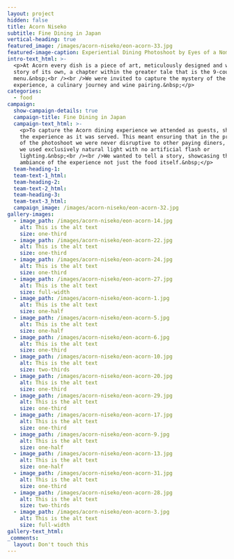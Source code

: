 ```yaml
---
layout: project
hidden: false
title: Acorn Niseko
subtitle: Fine Dining in Japan
vertical-heading: true
featured_image: /images/acorn-niseko/eon-acorn-33.jpg
featured-image-caption: Experiential Dining Photoshoot by Eyes of a Nomad
intro-text_html: >-
  <p>At Acorn every dish is a piece of art, meticulously designed and with a
  story of its own, a chapter within the greater tale that is the 9-course set
  menu.&nbsp;<br /><br />We were invited to capture the mystery of the
  experience, a culinary journey and wine pairing.&nbsp;</p>
categories:
  - food
campaign:
  show-campaign-details: true
  campaign-title: Fine Dining in Japan
  campaign-text_html: >-
    <p>To capture the Acorn dining experience we attended as guests, shooting
    the experience as it was served. This meant ensuring that in the process of
    of the photoshoot we were never disruptive to other paying diners, and that
    we used exclusively natural light with no artificial flash or
    lighting.&nbsp;<br /><br />We wanted to tell a story, showcasing the
    ambiance of the experience not just the food itself.&nbsp;</p>
  team-heading-1:
  team-text-1_html:
  team-heading-2:
  team-text-2_html:
  team-heading-3:
  team-text-3_html:
  campaign_image: /images/acorn-niseko/eon-acorn-32.jpg
gallery-images:
  - image_path: /images/acorn-niseko/eon-acorn-14.jpg
    alt: This is the alt text
    size: one-third
  - image_path: /images/acorn-niseko/eon-acorn-22.jpg
    alt: This is the alt text
    size: one-third
  - image_path: /images/acorn-niseko/eon-acorn-24.jpg
    alt: This is the alt text
    size: one-third
  - image_path: /images/acorn-niseko/eon-acorn-27.jpg
    alt: This is the alt text
    size: full-width
  - image_path: /images/acorn-niseko/eon-acorn-1.jpg
    alt: This is the alt text
    size: one-half
  - image_path: /images/acorn-niseko/eon-acorn-5.jpg
    alt: This is the alt text
    size: one-half
  - image_path: /images/acorn-niseko/eon-acorn-6.jpg
    alt: This is the alt text
    size: one-third
  - image_path: /images/acorn-niseko/eon-acorn-10.jpg
    alt: This is the alt text
    size: two-thirds
  - image_path: /images/acorn-niseko/eon-acorn-20.jpg
    alt: This is the alt text
    size: one-third
  - image_path: /images/acorn-niseko/eon-acorn-29.jpg
    alt: This is the alt text
    size: one-third
  - image_path: /images/acorn-niseko/eon-acorn-17.jpg
    alt: This is the alt text
    size: one-third
  - image_path: /images/acorn-niseko/eon-acorn-9.jpg
    alt: This is the alt text
    size: one-half
  - image_path: /images/acorn-niseko/eon-acorn-13.jpg
    alt: This is the alt text
    size: one-half
  - image_path: /images/acorn-niseko/eon-acorn-31.jpg
    alt: This is the alt text
    size: one-third
  - image_path: /images/acorn-niseko/eon-acorn-28.jpg
    alt: This is the alt text
    size: two-thirds
  - image_path: /images/acorn-niseko/eon-acorn-3.jpg
    alt: This is the alt text
    size: full-width
gallery-text_html:
_comments:
  layout: Don't touch this
---
```


